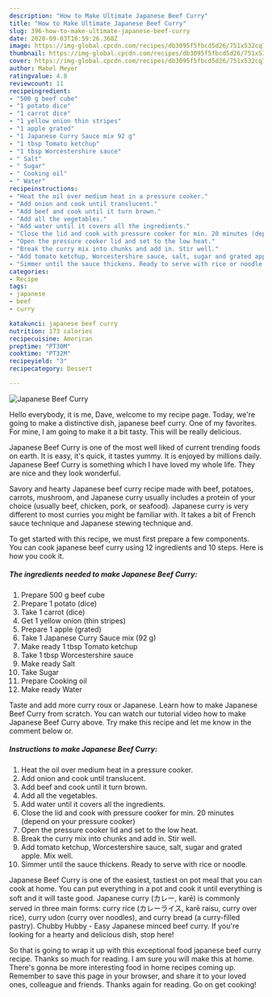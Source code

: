 ```yaml
---
description: "How to Make Ultimate Japanese Beef Curry"
title: "How to Make Ultimate Japanese Beef Curry"
slug: 396-how-to-make-ultimate-japanese-beef-curry
date: 2020-09-03T16:59:26.368Z
image: https://img-global.cpcdn.com/recipes/db3095f5fbcd5d26/751x532cq70/japanese-beef-curry-recipe-main-photo.jpg
thumbnail: https://img-global.cpcdn.com/recipes/db3095f5fbcd5d26/751x532cq70/japanese-beef-curry-recipe-main-photo.jpg
cover: https://img-global.cpcdn.com/recipes/db3095f5fbcd5d26/751x532cq70/japanese-beef-curry-recipe-main-photo.jpg
author: Mabel Meyer
ratingvalue: 4.8
reviewcount: 11
recipeingredient:
- "500 g beef cube"
- "1 potato dice"
- "1 carrot dice"
- "1 yellow onion thin stripes"
- "1 apple grated"
- "1 Japanese Curry Sauce mix 92 g"
- "1 tbsp Tomato ketchup"
- "1 tbsp Worcestershire sauce"
- " Salt"
- " Sugar"
- " Cooking oil"
- " Water"
recipeinstructions:
- "Heat the oil over medium heat in a pressure cooker."
- "Add onion and cook until translucent."
- "Add beef and cook until it turn brown."
- "Add all the vegetables."
- "Add water until it covers all the ingredients."
- "Close the lid and cook with pressure cooker for min. 20 minutes (depend on your pressure cooker)"
- "Open the pressure cooker lid and set to the low heat."
- "Break the curry mix into chunks and add in. Stir well."
- "Add tomato ketchup, Worcestershire sauce, salt, sugar and grated apple. Mix well."
- "Simmer until the sauce thickens. Ready to serve with rice or noodle."
categories:
- Recipe
tags:
- japanese
- beef
- curry

katakunci: japanese beef curry 
nutrition: 173 calories
recipecuisine: American
preptime: "PT30M"
cooktime: "PT32M"
recipeyield: "3"
recipecategory: Dessert

---
```



![Japanese Beef Curry](https://img-global.cpcdn.com/recipes/db3095f5fbcd5d26/751x532cq70/japanese-beef-curry-recipe-main-photo.jpg)

Hello everybody, it is me, Dave, welcome to my recipe page. Today, we're going to make a distinctive dish, japanese beef curry. One of my favorites. For mine, I am going to make it a bit tasty. This will be really delicious.

Japanese Beef Curry is one of the most well liked of current trending foods on earth. It is easy, it's quick, it tastes yummy. It is enjoyed by millions daily. Japanese Beef Curry is something which I have loved my whole life. They are nice and they look wonderful.

Savory and hearty Japanese beef curry recipe made with beef, potatoes, carrots, mushroom, and Japanese curry usually includes a protein of your choice (usually beef, chicken, pork, or seafood). Japanese curry is very different to most curries you might be familiar with. It takes a bit of French sauce technique and Japanese stewing technique and.


To get started with this recipe, we must first prepare a few components. You can cook japanese beef curry using 12 ingredients and 10 steps. Here is how you cook it.

<!--inarticleads1-->

##### The ingredients needed to make Japanese Beef Curry:

1. Prepare 500 g beef cube
1. Prepare 1 potato (dice)
1. Take 1 carrot (dice)
1. Get 1 yellow onion (thin stripes)
1. Prepare 1 apple (grated)
1. Take 1 Japanese Curry Sauce mix (92 g)
1. Make ready 1 tbsp Tomato ketchup
1. Take 1 tbsp Worcestershire sauce
1. Make ready  Salt
1. Take  Sugar
1. Prepare  Cooking oil
1. Make ready  Water


Taste and add more curry roux or Japanese. Learn how to make Japanese Beef Curry from scratch. You can watch our tutorial video how to make Japanese Beef Curry above. Try make this recipe and let me know in the comment below or. 

<!--inarticleads2-->

##### Instructions to make Japanese Beef Curry:

1. Heat the oil over medium heat in a pressure cooker.
1. Add onion and cook until translucent.
1. Add beef and cook until it turn brown.
1. Add all the vegetables.
1. Add water until it covers all the ingredients.
1. Close the lid and cook with pressure cooker for min. 20 minutes (depend on your pressure cooker)
1. Open the pressure cooker lid and set to the low heat.
1. Break the curry mix into chunks and add in. Stir well.
1. Add tomato ketchup, Worcestershire sauce, salt, sugar and grated apple. Mix well.
1. Simmer until the sauce thickens. Ready to serve with rice or noodle.


Japanese Beef Curry is one of the easiest, tastiest on pot meal that you can cook at home. You can put everything in a pot and cook it until everything is soft and it will taste good. Japanese curry (カレー, karē) is commonly served in three main forms: curry rice (カレーライス, karē raisu, curry over rice), curry udon (curry over noodles), and curry bread (a curry-filled pastry). Chubby Hubby - Easy Japanese minced beef curry. If you&#39;re looking for a hearty and delicious dish, stop here! 

So that is going to wrap it up with this exceptional food japanese beef curry recipe. Thanks so much for reading. I am sure you will make this at home. There's gonna be more interesting food in home recipes coming up. Remember to save this page in your browser, and share it to your loved ones, colleague and friends. Thanks again for reading. Go on get cooking!
